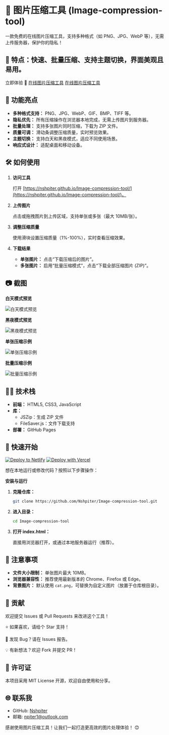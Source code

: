 # 📸 图片压缩工具 (Image-compression-tool)

一款免费的在线图片压缩工具，支持多种格式（如 PNG、JPG、WebP 等），无需上传服务器，保护你的隐私！

## 🌟 特点：快速、批量压缩、支持主题切换，界面美观且易用。

立即体验 🚀 [在线图片压缩工具](https://image-compression-tool-eight.vercel.app/)  [在线图片压缩工具](https://charming-chimera-6554bc.netlify.app/)

## 🎯 功能亮点

*   **多种格式支持：** PNG、JPG、WebP、GIF、BMP、TIFF 等。
*   **隐私优先：** 所有压缩操作在浏览器本地完成，无需上传图片到服务器。
*   **批量处理：** 支持多张图片同时压缩，下载为 ZIP 文件。
*   **质量可调：** 滑动条调整压缩质量，实时预览效果。
*   **主题切换：** 支持白天和黑夜模式，适应不同使用场景。
*   **响应式设计：** 适配桌面和移动设备。

## 🛠️ 如何使用

1.  **访问工具**

    打开 [https://nshpiter.github.io/Image-compression-tool/](https://nshpiter.github.io/Image-compression-tool/)。

2.  **上传图片**

    点击或拖拽图片到上传区域，支持单张或多张（最大 10MB/张）。

3.  **调整压缩质量**

    使用滑块设置压缩质量（1%-100%），实时查看压缩效果。

4.  **下载结果**

    *   **单张图片：** 点击“下载压缩后的图片”。
    *   **多张图片：** 启用“批量压缩模式”，点击“下载全部压缩图片 (ZIP)”。

## 📷 截图

**白天模式预览**

![白天模式预览](https://github.com/user-attachments/assets/21923332-779f-4298-8a7c-8f612b1141bd)

**黑夜模式预览**

![黑夜模式预览](https://github.com/user-attachments/assets/ca205572-0fc8-4c56-b238-68ecd7f2c335)

**单张压缩示例**

![单张压缩示例](https://github.com/user-attachments/assets/a0925399-2d34-43d0-855c-cab21668cfdc)

**批量压缩示例**

![批量压缩示例](https://github.com/user-attachments/assets/cad73c54-f52f-4fc4-8384-cf717c207c1f)

## 🧑‍💻 技术栈

*   **前端：** HTML5, CSS3, JavaScript
*   **库：**
    *   JSZip：生成 ZIP 文件
    *   FileSaver.js：文件下载支持
*   **部署：** GitHub Pages

## 🚀 快速开始

[![Deploy to Netlify](https://www.netlify.com/img/deploy/button.svg)](https://app.netlify.com/deploy?repository=https://github.com/Nshpiter/Image-compression-tool)
[![Deploy with Vercel](https://vercel.com/button)](https://vercel.com/new/clone?repository-url=https://github.com/Nshpiter/Image-compression-tool&project-name=Image-compression-tool&repository-name=Image-compression-tool)

想在本地运行或修改代码？按照以下步骤操作：

**安装与运行**

1.  **克隆仓库：**

    ```bash
    git clone https://github.com/Nshpiter/Image-compression-tool.git
    ```

2.  **进入目录：**

    ```bash
    cd Image-compression-tool
    ```

3.  **打开 index.html：**

    直接用浏览器打开，或通过本地服务器运行（推荐）。

## 📝 注意事项

*   **文件大小限制：** 单张图片最大 10MB。
*   **浏览器兼容性：** 推荐使用最新版本的 Chrome、Firefox 或 Edge。
*   **背景图片：** 默认使用 `cat.png`，可替换为自定义图片（放置于仓库根目录）。

## 🤝 贡献

欢迎提交 Issues 或 Pull Requests 来改进这个工具！

⭐ 如果喜欢，请给个 Star 支持！

🐛 发现 Bug？请在 Issues 报告。

💡 有新想法？欢迎 Fork 并提交 PR！

## 📜 许可证

本项目采用 MIT License 开源，欢迎自由使用和分享。

## 🌐 联系我

*   GitHub: [Nshpiter](https://github.com/Nshpiter)
*   邮箱: npiter1@outlook.com

感谢使用图片压缩工具！让我们一起打造更高效的图片处理体验！ 😊
